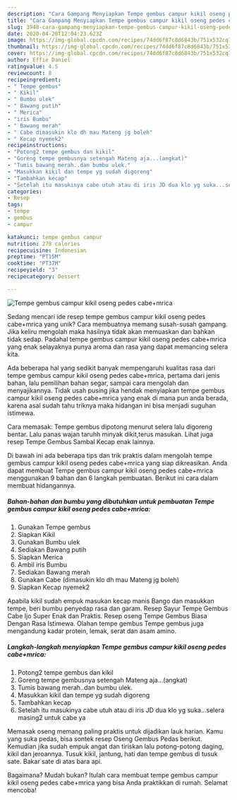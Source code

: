 ```yaml
---
description: "Cara Gampang Menyiapkan Tempe gembus campur kikil oseng pedes cabe+mrica Anti Gagal"
title: "Cara Gampang Menyiapkan Tempe gembus campur kikil oseng pedes cabe+mrica Anti Gagal"
slug: 3948-cara-gampang-menyiapkan-tempe-gembus-campur-kikil-oseng-pedes-cabemrica-anti-gagal
date: 2020-04-20T12:04:23.623Z
image: https://img-global.cpcdn.com/recipes/74dd6f87c8d6843b/751x532cq70/tempe-gembus-campur-kikil-oseng-pedes-cabemrica-foto-resep-utama.jpg
thumbnail: https://img-global.cpcdn.com/recipes/74dd6f87c8d6843b/751x532cq70/tempe-gembus-campur-kikil-oseng-pedes-cabemrica-foto-resep-utama.jpg
cover: https://img-global.cpcdn.com/recipes/74dd6f87c8d6843b/751x532cq70/tempe-gembus-campur-kikil-oseng-pedes-cabemrica-foto-resep-utama.jpg
author: Effie Daniel
ratingvalue: 4.5
reviewcount: 8
recipeingredient:
- " Tempe gembus"
- " Kikil"
- " Bumbu ulek"
- " Bawang putih"
- " Merica"
- "iris Bumbu"
- " Bawang merah"
- " Cabe dimasukin klo dh mau Mateng jg boleh"
- " Kecap nyemek2"
recipeinstructions:
- "Potong2 tempe gembus dan kikil"
- "Goreng tempe gembusnya setengah Mateng aja...(angkat)"
- "Tumis bawang merah..dan bumbu ulek."
- "Masukkan kikil dan tempe yg sudah digoreng"
- "Tambahkan kecap"
- "Setelah itu masukinya cabe utuh atau di iris JD dua klo yg suka...selera masing2 untuk cabe ya"
categories:
- Resep
tags:
- tempe
- gembus
- campur

katakunci: tempe gembus campur 
nutrition: 278 calories
recipecuisine: Indonesian
preptime: "PT15M"
cooktime: "PT37M"
recipeyield: "3"
recipecategory: Dessert

---
```



![Tempe gembus campur kikil oseng pedes cabe+mrica](https://img-global.cpcdn.com/recipes/74dd6f87c8d6843b/751x532cq70/tempe-gembus-campur-kikil-oseng-pedes-cabemrica-foto-resep-utama.jpg)

Sedang mencari ide resep tempe gembus campur kikil oseng pedes cabe+mrica yang unik? Cara membuatnya memang susah-susah gampang. Jika keliru mengolah maka hasilnya tidak akan memuaskan dan bahkan tidak sedap. Padahal tempe gembus campur kikil oseng pedes cabe+mrica yang enak selayaknya punya aroma dan rasa yang dapat memancing selera kita.

Ada beberapa hal yang sedikit banyak mempengaruhi kualitas rasa dari tempe gembus campur kikil oseng pedes cabe+mrica, pertama dari jenis bahan, lalu pemilihan bahan segar, sampai cara mengolah dan menyajikannya. Tidak usah pusing jika hendak menyiapkan tempe gembus campur kikil oseng pedes cabe+mrica yang enak di mana pun anda berada, karena asal sudah tahu triknya maka hidangan ini bisa menjadi suguhan istimewa.

Cara memasak: Tempe gembus dipotong menurut selera lalu digoreng bentar. Lalu panas wajan taruhh minyak dikit,terus masukan. Lihat juga resep Tempe Gembus Sambal Kecap enak lainnya.


Di bawah ini ada beberapa tips dan trik praktis dalam mengolah tempe gembus campur kikil oseng pedes cabe+mrica yang siap dikreasikan. Anda dapat membuat Tempe gembus campur kikil oseng pedes cabe+mrica menggunakan 9 bahan dan 6 langkah pembuatan. Berikut ini cara dalam membuat hidangannya.

<!--inarticleads1-->

##### Bahan-bahan dan bumbu yang dibutuhkan untuk pembuatan Tempe gembus campur kikil oseng pedes cabe+mrica:

1. Gunakan  Tempe gembus
1. Siapkan  Kikil
1. Gunakan  Bumbu ulek
1. Sediakan  Bawang putih
1. Siapkan  Merica
1. Ambil iris Bumbu
1. Sediakan  Bawang merah
1. Gunakan  Cabe (dimasukin klo dh mau Mateng jg boleh)
1. Siapkan  Kecap nyemek2


Apabila kikil sudah empuk masukan kecap manis Bango dan masukkan tempe, beri bumbu penyedap rasa dan garam. Resep Sayur Tempe Gembus Cabe Ijo Super Enak dan Praktis. Resep oseng Tempe Gembus Biasa Dengan Rasa Istimewa. Olahan tempe gembus Tempe gembus juga mengandung kadar protein, lemak, serat dan asam amino. 

<!--inarticleads2-->

##### Langkah-langkah menyiapkan Tempe gembus campur kikil oseng pedes cabe+mrica:

1. Potong2 tempe gembus dan kikil
1. Goreng tempe gembusnya setengah Mateng aja...(angkat)
1. Tumis bawang merah..dan bumbu ulek.
1. Masukkan kikil dan tempe yg sudah digoreng
1. Tambahkan kecap
1. Setelah itu masukinya cabe utuh atau di iris JD dua klo yg suka...selera masing2 untuk cabe ya


Memasak oseng memang paling praktis untuk dijadikan lauk harian. Kamu yang suka pedas, bisa sontek resep Oseng Gembus Pedas berikut. Kemudian jika sudah empuk angat dan tiriskan lalu potong-potong daging, kikil dan jeroannya. Tusuk kikil, jantung, hati dan tempe gembus di tusuk sate. Bakar sate di atas bara api. 

Bagaimana? Mudah bukan? Itulah cara membuat tempe gembus campur kikil oseng pedes cabe+mrica yang bisa Anda praktikkan di rumah. Selamat mencoba!

